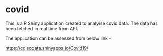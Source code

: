 # covid

This is a R Shiny application created to analyise covid data. 
The data has been fetched in real time from API. 

The application can be assessed from below link -

https://cdiscdata.shinyapps.io/Covid19/
